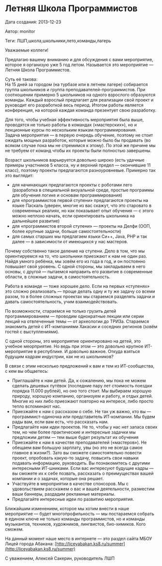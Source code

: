 # Летняя Школа Программистов

Дата создания: 2013-12-23

Автор: monitor

Теги: ЛШП,школа,школьники,лето,команды,лагерь

Уважаемые коллеги!  
  
Предлагаю вашему вниманию и для обсуждения с вами мероприятие, которое я организую уже 5 год летом. Называется это мероприятие — Летняя Школа Программистов.   
   
Суть её такова:  
На 15 дней за городом (на турбазе или в летнем лагере) собирается группа школьников и группа преподавателей-программистов. При соотношении примерно 5 школьников на одного взрослого образуются команды. Каждый взрослый предлагает для реализации свой проект и руководит его разработкой весь период. Итогом работы является конференция, на которой каждая команда презентует свою разработку.  
  
Для того, чтобы учебная эффективность мероприятия была выше, проводятся не только работы в командах («мастерских»), но и лекционные курсы по нескольким языкам программирования.  
Задача мероприятия — в первую очередь обучение, поэтому не стоит ожидать мощных разработок, которые можно было бы продавать (во всяком случае пока мы не стремимся к этому). По этой же причине мы не требуем от команд чтобы их проекты были полностью завершены.  
  
Возраст школьников варьируется довольно широко (есть удачные примеры участников 5 класса, ну и верхний предел — окончившие 11 класс), поэтому проекты предлагаются разноуровневые. Примерно так это выглядит:

- для начинающих предлагаются проекты с роботами лего (разработка в специальной визуальной среде, простые программы для обучения логике и основам программирования)
- для «программистов первой ступени» предлагаются проекты на языке Паскаль (уверен, многие из вас скажут, что это старовато в современных реалиях, но как показывает опыт обучения — с этого можно неплохо начать, если ориентировать школьника на дальнейшее развитие)
- для «программистов второй ступени» — проекты на Делфи (ООП, более крупные задачи, больше самостоятельности)
- для самых старших мы предлагаем языки Си++, Java, PHP и так далее — в зависимости от имеющихся у нас мастеров.

  
Почему собственно такое деление на ступени. Дело в том, что мы ориентируемся на то, что школьники приезжают к нам не один раз. Найдя умного ребёнка, мы зовём его из года в год, и он постоянно повышает свой уровень. С одной стороны, мы закладываем в него основы, с другой — пытаемся направить его развитие в современные области, в сложные задачи, в самостоятельность.  
  
Работа в команде — тоже хорошее дело. Если на первых «ступенях» это сложно реализовать — проще делать одну и ту же задачу со всеми разом, то в более сложных проектах мы стараемся разделять задачи и давать самостоятельность, учим взаимодействовать.  
  
По возможности, стараемся не только грузить детей программированием — проводим однократные лекции или серии лекций на отвлеченные темы — от археологии до ТРИЗа. Стараемся знакомить детей с ИТ-компаниями Хакасии и соседних регионов (зовём гостей с выступлениями).  
  
С одной стороны, это мероприятие ориентировано на детей, это учебное меорприятие. Но ведь при этом — это довольно крупное ИТ-мероприятие в республике. И довольно важное. Откуда взяться будущим кадрам индустрии, как не из школьников?  
  
В связи с этим несколько предложений к вам и тем из ИТ-сообщества, с кем вы общаетесь:  

- Приглашайте к нам детей. Да, к сожалению, мы пока не можем сделать дешевых путёвок (последние пару лет стоимость поездки порядка 11.000 рублей), но оно того стоит. Мы выбираем хорошую природу, хорошую компанию, организуем и работу, и отдых детей. Многие из них либо приезжают повторно на интересе, либо просто тепло вспоминают нас.
- Приезжайте к нам с рассказом о себе. Не так уж важно, кто вы — программист-одиночка или представитель ИТ-компании. Мы будем рады вам, если вам есть, что рассказать нам.
- Предлагайте нам идеи проектов. Не то, чтобы у нас нет запаса своих тем, но чем более практические и интересные задачки мы предложим детям — тем выше будет результат их обучения
- Приезжайте к нам в качестве преподавателей («мастеров»). Не обещаем вам большую зарплату, увы (но это не всегда самое главное в жизни?). Зато вы сможете самостоятельно повести проект, опробовать какую-то задачу, повысить свои навыки подавать информацию, руководить. Вы познакомитесь с другими интересными ИТ-шниками. Если вас интересуют будущие кадры — вы сможете их к себе позвать, рассказать о преимуществах вашей компании и о задачах, которые она решает.
- Участвуйте в мероприятии в качестве спонсоров. Мы с удовольствием расскажем о вас и вашей деятельности, разместим ваши баннеры, раздадим рекламные материалы.
- Предлагайте интересные идеи по развитию мероприятия.

  
Ближайшим изменением, которое мы хотим внести в наше мероприятие — будет многопрофильность — мы постараемся собрать в едином ключе не только команды программистов, но и команды музыкантов, техников, художников, лингвистов, био-химиков. Кого сможем.  
  
На данный момент наше место в интернете — это раздел сайта МБОУ Лицей города Абакана: [http://liceyabakan.ks8.ru/summer](http://liceyabakan.ks8.ru/summer)  
  
С уважением, Алексей Сакерин, руководитель ЛШП